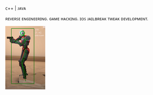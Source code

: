 ᴄ++ | ᴊᴀᴠᴀ

ʀᴇᴠᴇʀꜱᴇ ᴇɴɢɪɴᴇᴇʀɪɴɢ. ɢᴀᴍᴇ ʜᴀᴄᴋɪɴɢ. ɪᴏꜱ ᴊᴀɪʟʙʀᴇᴀᴋ ᴛᴡᴇᴀᴋ ᴅᴇᴠᴇʟᴏᴘᴍᴇɴᴛ.

![GAME HACKING](https://raw.githubusercontent.com/lil-skies/lil-skies/main/header.png)

